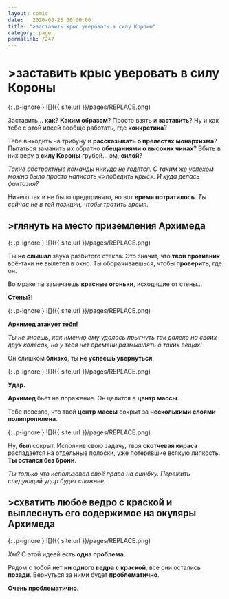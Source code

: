 ```yaml
---
layout: comic
date:   2020-08-26 00:00:00 
title: ">заставить крыс уверовать в силу Короны"
category: page
permalink: /247
---
```

# >заставить крыс уверовать в силу Короны

{: .p-ignore }
![]({{ site.url }}/pages/REPLACE.png)

Заставить… <strong>как</strong>? <strong>Каким образом</strong>? Просто взять и <strong>заставить</strong>? Ну и как тебе с этой идеей вообще работать, где <strong>конкретика</strong>?

Тебе выходить на трибуну и <strong>рассказывать о прелестях монархизма</strong>? Пытаться заманить их обратно <strong>обещаниями о высоких чинах</strong>? Вбить в них веру в <strong>силу Короны</strong> грубой... эм, <strong>силой</strong>? 

<em>Такие абстрактные команды никуда не годятся. С таким же успехом можно было просто написать «>победить крыс». И куда делась фантазия?</em>

Ничего так и не было предпринято, но вот <strong>время потратилось</strong>.<em> Ты сейчас не в той позиции, чтобы тратить время.</em>

## >глянуть на место приземления Архимеда

{: .p-ignore }
![]({{ site.url }}/pages/REPLACE.png)

Ты <strong>не слышал</strong> звука разбитого стекла. Это значит, что <strong>твой противник</strong> всё-таки не вылетел в окно. Ты оборачиваешься, чтобы <strong>проверить</strong>, где он.

Во мраке ты замечаешь <strong>красные огоньки</strong>, исходящие от стены...

<strong>Стены?!</strong>

{: .p-ignore }
![]({{ site.url }}/pages/REPLACE.png)

<strong>Архимед атакует тебя!</strong> 

<em>Ты не знаешь, как именно ему удалось прыгнуть так далеко на своих двух колёсах, но у тебя нет времени размышлять о таких вещах!</em>

Он слишком <strong>близко</strong>, ты <strong>не успеешь увернуться</strong>.

{: .p-ignore }
![]({{ site.url }}/pages/REPLACE.png)

<strong>Удар.</strong> 

 <strong>Архимед </strong>бьёт на поражение. Он целится в <strong>центр массы</strong>.

Тебе повезло, что твой <strong>центр массы</strong> сокрыт за <strong>несколькими слоями полипропилена</strong>.

{: .p-ignore }
![]({{ site.url }}/pages/REPLACE.png)

Ну, <strong>был </strong>сокрыт. Исполнив свою задачу, твоя <strong>скотчевая кираса</strong> распадается на отдельные полоски, уже потерявшие всякую липкость. <strong>Ты остался без брони</strong>.

<em>Ты только что использовал своё право на ошибку. Пережить следующий удар будет сложнее.</em>

## >схватить любое ведро с краской и выплеснуть его содержимое на окуляры Архимеда

{: .p-ignore }
![]({{ site.url }}/pages/REPLACE.png)

<em>Хм?</em> С этой идеей есть <strong>одна проблема</strong>.

Рядом с тобой нет <strong>ни одного ведра с краской</strong>, все они остались <strong>позади</strong>. Вернуться за ними будет <strong>проблематично</strong>. 

<strong>Очень проблематично.</strong>
